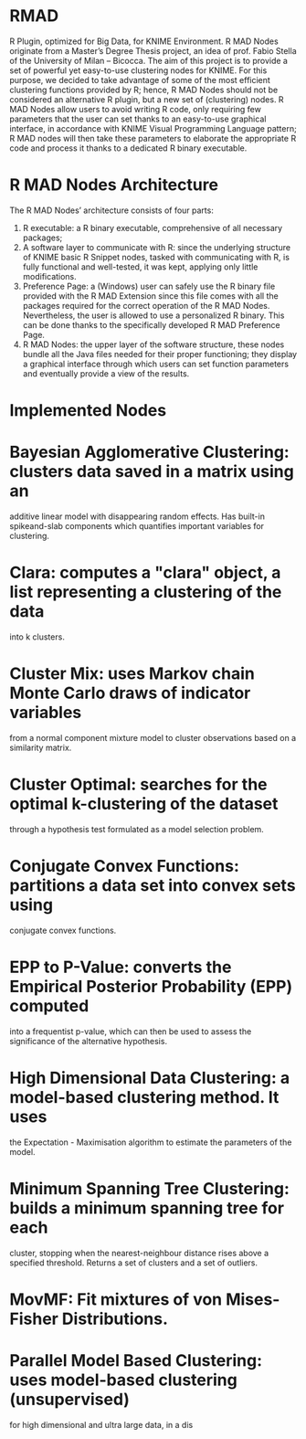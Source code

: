 # RMAD
R Plugin, optimized for Big Data, for KNIME Environment.
R MAD Nodes originate from a Master’s Degree Thesis project, an idea of prof.
Fabio Stella of the University of Milan – Bicocca.
The aim of this project is to provide a set of powerful yet easy-to-use clustering
nodes for KNIME. For this purpose, we decided to take advantage of some of the
most efficient clustering functions provided by R; hence, R MAD Nodes should not
be considered an alternative R plugin, but a new set of (clustering) nodes.
R MAD Nodes allow users to avoid writing R code, only requiring few parameters
that the user can set thanks to an easy-to-use graphical interface, in accordance
with KNIME Visual Programming Language pattern; R MAD nodes will then take
these parameters to elaborate the appropriate R code and process it thanks to a
dedicated R binary executable.
# R MAD Nodes Architecture
The R MAD Nodes’ architecture consists of four parts:
1. R executable: a R binary executable, comprehensive of all necessary
packages;
2. A software layer to communicate with R: since the underlying structure of
KNIME basic R Snippet nodes, tasked with communicating with R, is fully
functional and well-tested, it was kept, applying only little modifications.
3. Preference Page: a (Windows) user can safely use the R binary file provided
with the R MAD Extension since this file comes with all the packages
required for the correct operation of the R MAD Nodes. Nevertheless, the
user is allowed to use a personalized R binary. This can be done thanks to
the specifically developed R MAD Preference Page.
4. R MAD Nodes: the upper layer of the software structure, these nodes
bundle all the Java files needed for their proper functioning; they display a
graphical interface through which users can set function parameters and
eventually provide a view of the results.
# Implemented Nodes
# Bayesian Agglomerative Clustering: clusters data saved in a matrix using an
additive linear model with disappearing random effects. Has built-in spikeand-slab
components which quantifies important variables for clustering.
# Clara: computes a "clara" object, a list representing a clustering of the data
into k clusters.
# Cluster Mix: uses Markov chain Monte Carlo draws of indicator variables
from a normal component mixture model to cluster observations based on
a similarity matrix.
# Cluster Optimal: searches for the optimal k-clustering of the dataset
through a hypothesis test formulated as a model selection problem.
# Conjugate Convex Functions: partitions a data set into convex sets using
conjugate convex functions.
# EPP to P-Value: converts the Empirical Posterior Probability (EPP) computed
into a frequentist p-value, which can then be used to assess the significance
of the alternative hypothesis.
# High Dimensional Data Clustering: a model-based clustering method. It uses
the Expectation - Maximisation algorithm to estimate the parameters of
the model.
# Minimum Spanning Tree Clustering: builds a minimum spanning tree for each
cluster, stopping when the nearest-neighbour distance rises above a
specified threshold. Returns a set of clusters and a set of outliers.
# MovMF: Fit mixtures of von Mises-Fisher Distributions.
# Parallel Model Based Clustering: uses model-based clustering (unsupervised)
for high dimensional and ultra large data, in a dis
